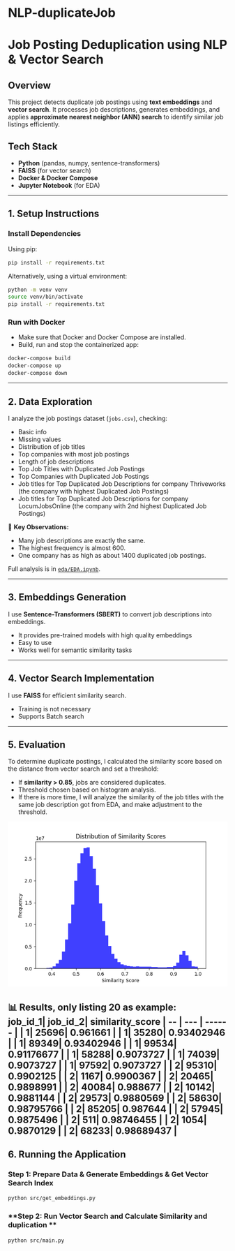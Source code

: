 # NLP-duplicateJob


# **Job Posting Deduplication using NLP & Vector Search**  

## **Overview**  
This project detects duplicate job postings using **text embeddings** and **vector search**. It processes job descriptions, generates embeddings, and applies **approximate nearest neighbor (ANN) search** to identify similar job listings efficiently.  

## **Tech Stack**  
- **Python** (pandas, numpy, sentence-transformers)  
- **FAISS** (for vector search)  
- **Docker & Docker Compose**  
- **Jupyter Notebook** (for EDA)  

---

## **1. Setup Instructions**  

### **Install Dependencies**  
Using pip:  
```bash
pip install -r requirements.txt
```

Alternatively, using a virtual environment:  
```bash
python -m venv venv
source venv/bin/activate 
pip install -r requirements.txt
```

### **Run with Docker**  
- Make sure that Docker and Docker Compose are installed.
- Build, run and stop the containerized app:  
```bash
docker-compose build
docker-compose up
docker-compose down
```

---

## **2. Data Exploration**  
I analyze the job postings dataset (`jobs.csv`), checking:  
- Basic info
- Missing values  
- Distribution of job titles
- Top companies with most job postings
- Length of job descriptions
- Top Job Titles with Duplicated Job Postings
- Top Companies with Duplicated Job Postings
- Job titles for Top Duplicated Job Descriptions for company Thriveworks (the company with highest Duplicated Job Postings)
- Job titles for Top Duplicated Job Descriptions for company LocumJobsOnline (the company with 2nd highest Duplicated Job Postings)

🔹 **Key Observations:**  
- Many job descriptions are exactly the same.
- The highest frequency is almost 600.  
- One company has as high as about 1400 duplicated job postings.  

Full analysis is in [`eda/EDA.ipynb`](eda/EDA.ipynb).  

---

## **3. Embeddings Generation**  
I use **Sentence-Transformers (SBERT)** to convert job descriptions into embeddings.  
- It provides pre-trained models with high quality embeddings
- Easy to use
- Works well for semantic similarity tasks  

---

## **4. Vector Search Implementation**  
I use **FAISS** for efficient similarity search.  
- Training is not necessary
- Supports Batch search
  
---

## **5. Evaluation**  
To determine duplicate postings, I calculated the similarity score based on the distance from vector search and set a threshold:  
- If **similarity > 0.85**, jobs are considered duplicates.  
- Threshold chosen based on histogram analysis.  
- If there is more time, I will analyze the similarity of the job titles with the same job description got from EDA, and make adjustment to the threshold. 

![Histogram of similarity](similarity_score_histogram.png)

📊 **Results, only listing 20 as example:**  
job_id_1| job_id_2| similarity_score
| -- | --- | ------ |
| 1| 25696| 0.961661   |
| 1| 35280| 0.93402946   |
| 1| 89349| 0.93402946   |
| 1| 99534| 0.91176677   |
| 1| 58288| 0.9073727   |
| 1| 74039| 0.9073727   |
| 1| 97592| 0.9073727   |
| 2| 95310| 0.9902125   |
| 2| 1167| 0.9900367   |
| 2| 20465| 0.9898991   |
| 2| 40084| 0.988677   |
| 2| 10142| 0.9881144   |
| 2| 29573| 0.9880569   |
| 2| 58630| 0.98795766   |
| 2| 85205| 0.987644   |
| 2| 57945| 0.9875496   |
| 2| 511| 0.98746455   |
| 2| 1054| 0.9870129   |
| 2| 68233| 0.98689437   |
---

## **6. Running the Application**  

### **Step 1: Prepare Data & Generate Embeddings & Get Vector Search Index**  
```bash
python src/get_embeddings.py
```

### **Step 2: Run Vector Search and Calculate Similarity and duplication **  
```bash
python src/main.py
```
